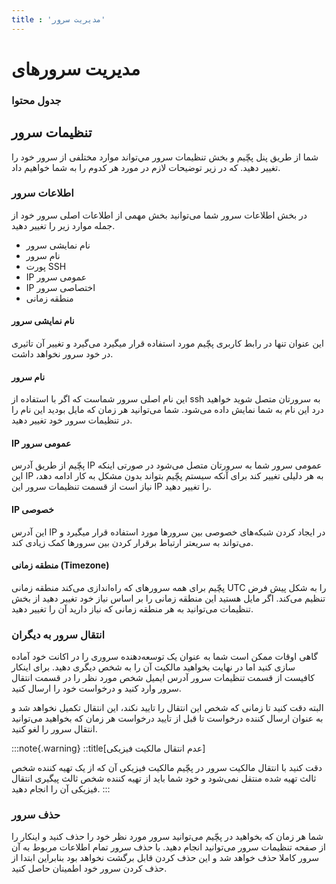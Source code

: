 ```yaml
---
title : 'مدیریت سرور'
---
```


# مدیریت سرورهای

### جدول محتوا

## تنظیمات سرور 

 شما از طریق پنل پچّیم و بخش تنظیمات سرور مي‌تواند موارد مختلفی از سرور  خود را تغییر دهید. که در زیر توضیحات لازم در مورد هر کدوم را به شما خواهیم داد.


### اطلاعات سرور

در بخش اطلاعات سرور شما می‌توانید بخش مهمی از اطلاعات اصلی سرور خود از جمله موارد زیر را تغییر دهید.

- نام نمایشی سرور
- نام سرور
- پورت SSH
- IP عمومی سرور
- IP اختصاصی سرور
- منطقه زمانی

#### نام نمایشی سرور 

این عنوان تنها در رابط کاربری پچّیم مورد استفاده قرار میگیرد می‌گیرد و تغییر آن تاثیری در خود سرور نخواهد داشت.

#### نام سرور

این نام اصلی سرور شماست که اگر با استفاده از ssh به سرورتان متصل شوید خواهید درد این نام به شما نمایش داده می‌شود. شما می‌توانید هر زمان که مایل بودید این نام را در تنظیمات سرور خود تغییر دهید.

#### IP عمومی سرور

پچّیم از طریق آدرس IP عمومی سرور شما به سرورتان متصل می‌شود در صورتی اینکه این IP به هر دلیلی تغییر کند برای آنکه سیستم پچّیم بتواند بدون مشکل به کار ادامه دهد، نیاز است از قسمت تنظیمات سرور این IP را تغییر دهید.


#### IP خصوصی

این آدرس IP در ایجاد کردن شبکه‌های خصوصی بین سرورها مورد استفاده قرار میگیرد و می‌تواند به سریعتر ارتباط برقرار کردن بین سرورها کمک زیادی کند.

#### منطقه زمانی (Timezone)

پچّیم برای همه سرورهای که راه‌اندازی می‌کند منطقه زمانی UTC را به شکل پیش فرض تنظیم می‌کند. اگر مایل هستید این منطقه زمانی را بر اساس نیاز خود تغییر دهید از بخش تنظیمات می‌توانید به هر منطقه زمانی که نیاز دارید آن را تغییر دهید.


### انتقال سرور به دیگران 

گاهی اوقات ممکن است شما به عنوان یک توسعه‌دهنده سروری را در اکانت خود آماده سازی کنید اما در نهایت بخواهید مالکیت آن را به شخص دیگری دهید. برای اینکار کافیست از قسمت تنظیمات سرور آدرس ایمیل شخص مورد نظر را در قسمت انتقال سرور وارد کنید و درخواست خود را ارسال کنید.

البته دقت کنید تا زمانی که شخص این انتقال را تایید نکند، این انتقال تکمیل نخواهد شد و به عنوان ارسال کننده درخواست تا قبل از تایید درخواست هر زمان که بخواهید می‌توانید انتقال سرور را لغو کنید.

:::note{.warning}
::title[عدم انتقال مالکیت فیزیکی]

دقت کنید با انتقال مالکیت سرور در پچّیم مالکیت فیزیکی آن که از یک تهیه کننده شخص ثالث تهیه شده منتقل نمی‌شود و خود شما باید از تهیه کننده شخص ثالث پیگیری انتقال فیزیکی آن را انجام دهید.
:::

### حذف سرور 

شما هر زمان که بخواهید در پچّیم می‌توانید سرور مورد نظر خود را حذف کنید و اینکار را از صفحه تنظیمات سرور می‌توانید انجام دهید. با حذف سرور تمام اطلاعات مربوط به آن سرور کاملا حذف خواهد شد و این حذف کردن قابل برگشت نخواهد بود بنابراین ابتدا از حذف کردن سرور خود اطمینان حاصل کنید.  

